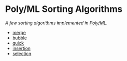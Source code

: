 # Poly/ML Sorting Algorithms

*A few sorting algorithms implemented in [Poly/ML][polyml].*

- [merge](./src/mergesort.sml)
- [bubble](./src/bubblesort.sml)
- [quick](./src/quicksort.sml)
- [insertion](./src/insertionsort.sml)
- [selection](./src/selectionsort.sml)

<!-- Named Links -->
[polyml]: http://polyml.org
